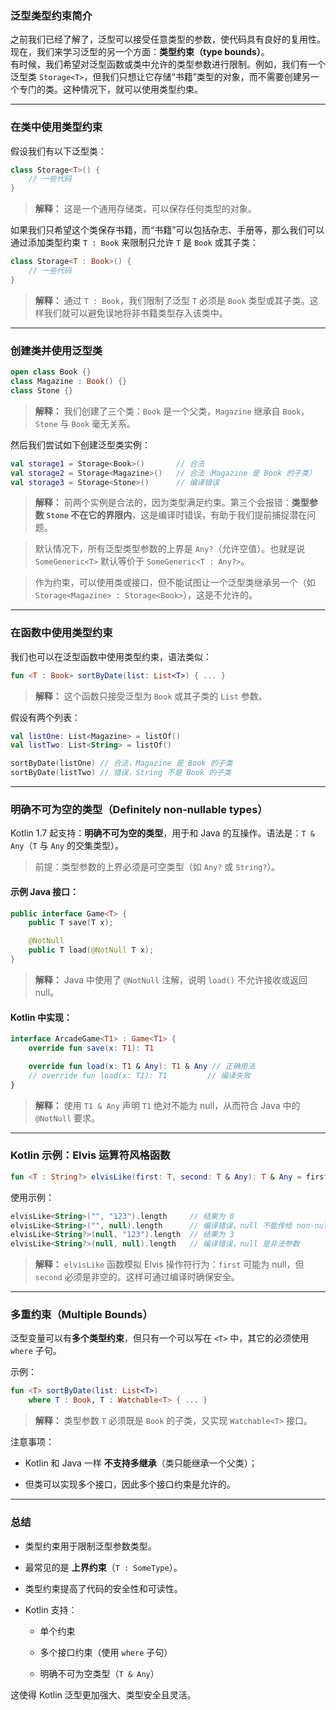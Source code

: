 ### 泛型类型约束简介

之前我们已经了解了，泛型可以接受任意类型的参数，使代码具有良好的复用性。现在，我们来学习泛型的另一个方面：**类型约束（type bounds）**。  
有时候，我们希望对泛型函数或类中允许的类型参数进行限制。例如，我们有一个泛型类 `Storage<T>`，但我们只想让它存储“书籍”类型的对象，而不需要创建另一个专门的类。这种情况下，就可以使用类型约束。

---

### 在类中使用类型约束

假设我们有以下泛型类：
```kotlin
class Storage<T>() {
    // 一些代码
}
```
> **解释：** 这是一个通用存储类，可以保存任何类型的对象。

如果我们只希望这个类保存书籍，而“书籍”可以包括杂志、手册等，那么我们可以通过添加类型约束 `T : Book` 来限制只允许 `T` 是 `Book` 或其子类：
```kotlin
class Storage<T : Book>() {
    // 一些代码
}
```
>**解释：** 通过 `T : Book`，我们限制了泛型 `T` 必须是 `Book` 类型或其子类。这样我们就可以避免误地将非书籍类型存入该类中。

----

### 创建类并使用泛型类
```kotlin
open class Book {}
class Magazine : Book() {}
class Stone {}
```
> **解释：** 我们创建了三个类：`Book` 是一个父类，`Magazine` 继承自 `Book`，`Stone` 与 `Book` 毫无关系。

然后我们尝试如下创建泛型类实例：
```kotlin
val storage1 = Storage<Book>()       // 合法
val storage2 = Storage<Magazine>()   // 合法（Magazine 是 Book 的子类）
val storage3 = Storage<Stone>()      // 编译错误
```
> **解释：** 前两个实例是合法的，因为类型满足约束。第三个会报错：**类型参数 `Stone` 不在它的界限内**，这是编译时错误，有助于我们提前捕捉潜在问题。

> 默认情况下，所有泛型类型参数的上界是 `Any?`（允许空值）。也就是说 `SomeGeneric<T>` 默认等价于 `SomeGeneric<T : Any?>`。

> 作为约束，可以使用类或接口，但不能试图让一个泛型类继承另一个（如 `Storage<Magazine> : Storage<Book>`），这是不允许的。

---

### 在函数中使用类型约束

我们也可以在泛型函数中使用类型约束，语法类似：
```kotlin
fun <T : Book> sortByDate(list: List<T>) { ... }
```
> **解释：** 这个函数只接受泛型为 `Book` 或其子类的 `List` 参数。

假设有两个列表：
```kotlin
val listOne: List<Magazine> = listOf()
val listTwo: List<String> = listOf()

sortByDate(listOne) // 合法，Magazine 是 Book 的子类
sortByDate(listTwo) // 错误，String 不是 Book 的子类
```

---

### 明确不可为空的类型（Definitely non-nullable types）

Kotlin 1.7 起支持：**明确不可为空的类型**，用于和 Java 的互操作。语法是：`T & Any`（`T` 与 `Any` 的交集类型）。

> 前提：类型参数的上界必须是可空类型（如 `Any?` 或 `String?`）。

#### 示例 Java 接口：
```kotlin
public interface Game<T> {
    public T save(T x);

    @NotNull
    public T load(@NotNull T x);
}
```
> **解释：** Java 中使用了 `@NotNull` 注解，说明 `load()` 不允许接收或返回 null。

#### Kotlin 中实现：
```kotlin
interface ArcadeGame<T1> : Game<T1> {
    override fun save(x: T1): T1

    override fun load(x: T1 & Any): T1 & Any // 正确用法
    // override fun load(x: T1): T1         // 编译失败
}
```
> **解释：** 使用 `T1 & Any` 声明 `T1` 绝对不能为 null，从而符合 Java 中的 `@NotNull` 要求。

---

### Kotlin 示例：Elvis 运算符风格函数
```kotlin
fun <T : String?> elvisLike(first: T, second: T & Any): T & Any = first ?: second
```
使用示例：
```kotlin
elvisLike<String>("", "123").length     // 结果为 0
elvisLike<String>("", null).length      // 编译错误，null 不能传给 non-null 参数
elvisLike<String?>(null, "123").length  // 结果为 3
elvisLike<String?>(null, null).length   // 编译错误，null 是非法参数
```
>**解释：** `elvisLike` 函数模拟 Elvis 操作符行为：`first` 可能为 null，但 `second` 必须是非空的。这样可通过编译时确保安全。

----
### 多重约束（Multiple Bounds）

泛型变量可以有**多个类型约束**，但只有一个可以写在 `<T>` 中，其它的必须使用 `where` 子句。

示例：
```kotlin
fun <T> sortByDate(list: List<T>)
    where T : Book, T : Watchable<T> { ... }
```
> **解释：** 类型参数 `T` 必须既是 `Book` 的子类，又实现 `Watchable<T>` 接口。

注意事项：

- Kotlin 和 Java 一样 **不支持多继承**（类只能继承一个父类）；
    
- 但类可以实现多个接口，因此多个接口约束是允许的。

----
### 总结

- 类型约束用于限制泛型参数类型。
    
- 最常见的是 **上界约束**（`T : SomeType`）。
    
- 类型约束提高了代码的安全性和可读性。
    
- Kotlin 支持：
    
    - 单个约束
        
    - 多个接口约束（使用 `where` 子句）
        
    - 明确不可为空类型（`T & Any`）
        

这使得 Kotlin 泛型更加强大、类型安全且灵活。
